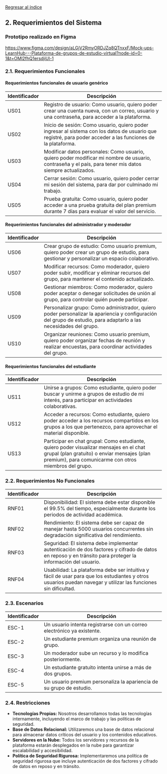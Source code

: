 [Regresar al índice](../README.md)
## 2. Requerimientos del Sistema
### Prototipo realizado en Figma
https://www.figma.com/design/aLGjV2RmyORDJZq8QTnxxF/Mock-ups-LearnHub---Plataforma-de-grupos-de-estudio-virtual?node-id=0-1&t=OMl2fhQ1ersdjiUl-1
### 2.1. Requerimientos Funcionales

#### Requerimientos funcionales de usuario genérico

| Identificador | Descripción |
|---------------|-------------|
| US01          | Registro de usuario: Como usuario, quiero poder crear una cuenta nueva, con un correo, usuario y una contraseña, para acceder a la plataforma. |
| US02          | Inicio de sesión: Como usuario, quiero poder ingresar al sistema con los datos de usuario que registré, para poder acceder a las funciones de la plataforma. |
| US03          | Modificar datos personales: Como usuario, quiero poder modificar mi nombre de usuario, contraseña y el país, para tener mis datos siempre actualizados. |
| US04          | Cerrar sesión: Como usuario, quiero poder cerrar mi sesión del sistema, para dar por culminado mi trabajo. |
| US05          | Prueba gratuita: Como usuario, quiero poder acceder a una prueba gratuita del plan premium durante 7 días para evaluar el valor del servicio. |

#### Requerimientos funcionales del administrador y moderador

| Identificador | Descripción |
|---------------|-------------|
| US06          | Crear grupo de estudio: Como usuario premium, quiero poder crear un grupo de estudio, para gestionar y personalizar un espacio colaborativo. |
| US07          | Modificar recursos: Como moderador, quiero poder subir, modificar y eliminar recursos del grupo, para mantener el contenido actualizado. |
| US08          | Gestionar miembros: Como moderador, quiero poder aceptar o denegar solicitudes de unión al grupo, para controlar quién puede participar. |
| US09          | Personalizar grupo: Como administrador, quiero poder personalizar la apariencia y configuración del grupo de estudio, para adaptarlo a las necesidades del grupo. |
| US10          | Organizar reuniones: Como usuario premium, quiero poder organizar fechas de reunión y realizar encuestas, para coordinar actividades del grupo. |

#### Requerimientos funcionales del estudiante

| Identificador | Descripción |
|---------------|-------------|
| US11          | Unirse a grupos: Como estudiante, quiero poder buscar y unirme a grupos de estudio de mi interés, para participar en actividades colaborativas. |
| US12          | Acceder a recursos: Como estudiante, quiero poder acceder a los recursos compartidos en los grupos a los que pertenezco, para aprovechar el material disponible. |
| US13          | Participar en chat grupal: Como estudiante, quiero poder visualizar mensajes en el chat grupal (plan gratuito) o enviar mensajes (plan premium), para comunicarme con otros miembros del grupo. |

### 2.2. Requerimientos No Funcionales

| Identificador | Descripción |
|---------------|-------------|
| RNF01         | Disponibilidad: El sistema debe estar disponible el 99.5% del tiempo, especialmente durante los periodos de actividad académica. |
| RNF02         | Rendimiento: El sistema debe ser capaz de manejar hasta 5000 usuarios concurrentes sin degradación significativa del rendimiento. |
| RNF03         | Seguridad: El sistema debe implementar autenticación de dos factores y cifrado de datos en reposo y en tránsito para proteger la información del usuario. |
| RNF04         | Usabilidad: La plataforma debe ser intuitiva y fácil de usar para que los estudiantes y otros usuarios puedan navegar y utilizar las funciones sin dificultad. |

### 2.3. Escenarios

| Identificador | Descripción |
|---------------|-------------|
| ESC-1         | Un usuario intenta registrarse con un correo electrónico ya existente. |
| ESC-2         | Un estudiante premium organiza una reunión de grupo. |
| ESC-3         | Un moderador sube un recurso y lo modifica posteriormente. |
| ESC-4         | Un estudiante gratuito intenta unirse a más de dos grupos. |
| ESC-5         | Un usuario premium personaliza la apariencia de su grupo de estudio. |

### 2.4. Restricciones

- **Tecnologías Propias:** Nosotros desarrollamos todas las tecnologías internamente, incluyendo el marco de trabajo y las políticas de seguridad.
- **Base de Datos Relacional:** Utilizaremos una base de datos relacional para almacenar datos críticos del usuario y los contenidos educativos.
- **Servidores en la Nube:** Todos los servidores y recursos de la plataforma estarán desplegados en la nube para garantizar escalabilidad y accesibilidad.
- **Política de Seguridad Rigurosa:** Implementaremos una política de seguridad rigurosa que incluye autenticación de dos factores y cifrado de datos en reposo y en tránsito.